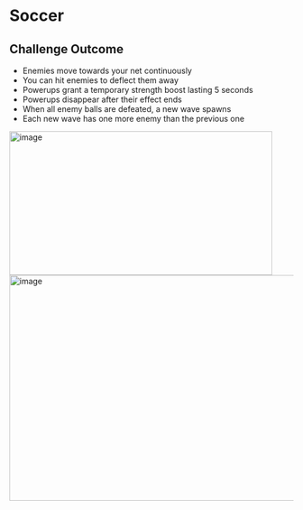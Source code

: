 # Soccer

## Challenge Outcome

- Enemies move towards your net continuously  
- You can hit enemies to deflect them away  
- Powerups grant a temporary strength boost lasting 5 seconds  
- Powerups disappear after their effect ends  
- When all enemy balls are defeated, a new wave spawns  
- Each new wave has one more enemy than the previous one  

<img width="466" height="255" alt="image" src="https://github.com/user-attachments/assets/f7f94124-6416-4d64-8f3a-5cb6ed31a378" />
<img width="1000" height="400" alt="image" src="https://github.com/user-attachments/assets/d7e75fee-0a83-4b11-8ab1-9a3fa12fed84" /> 



